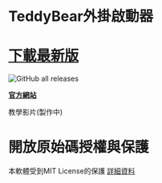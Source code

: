 # TeddyBear外掛啟動器
# **[下載最新版](https://github.com/Bearshenmin/TeddyBear_Luncher/releases)**

![GitHub all releases](https://img.shields.io/github/downloads/bearshenmin/TeddyBear_Luncher/total)

**[官方網站](https://bearshenmin.github.io/)**

教學影片(製作中)
# 開放原始碼授權與保護
本軟體受到MIT License的保護
[詳細資料](.github/LICENSE)


